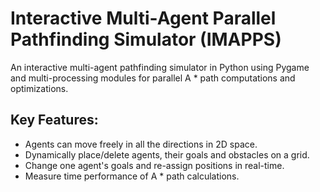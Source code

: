 # Interactive Multi-Agent Parallel Pathfinding Simulator (IMAPPS)
An interactive multi-agent pathfinding simulator in Python using Pygame and multi-processing modules for parallel A * path computations and optimizations. 

## Key Features:
- Agents can move freely in all the directions in 2D space.
- Dynamically place/delete agents, their goals and obstacles on a grid.
- Change one agent's goals and re-assign positions in real-time.
- Measure time performance of A * path calculations.
